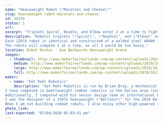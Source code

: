 ```yaml
---
name: "Heavyweight Robot \"Macaroni and Cheese\""
slug: heavyweight-robot-macaroni-and-cheese
id: 36159
status: 1
url: 
excerpt: "Triplets Spiral, Noodle, and Elbow enter 2 at a time to fight as Macaroni and Cheese at Robot Ruckus 2019!"
description: "Robotic triplets \"Spiral\", \"Noodle\", and \"Elbow\" enter this year's Robot Ruckus 2019 as a heavyweight entry \"Macaroni and Cheese\"
Each 120lb robot is identical and constructed of a welded steel AR400 frame with a wide stance and angular profile. The bots feature 6\" grinding disks which spin nearly 10,000rpm to shower the arena in sparks.
The robots will compete 2 at a time, as all 3 would be too heavy."
location: Robot Ruckus - Axe Backwards Heavyweight Arena
images:
  - thumbnail: http://www.makerfaireorlando.com/wp-content/uploads/2019/10/20191018_083305.jpg
    medium: http://www.makerfaireorlando.com/wp-content/uploads/2019/10/20191018_083305.jpg
    large: http://www.makerfaireorlando.com/wp-content/uploads/2019/10/20191018_083305.jpg
    full: http://www.makerfaireorlando.com/wp-content/uploads/2019/10/20191018_083305.jpg
maker:
  - name: "Get Rekt Robotics"
    description: "Get Rekt Robotics is run by Brian Bray, a mechanical engineer out of Dallas, Texas.
I have competed in beetleweight combat robotics in the Dallas area (under Texas Robotic Combat organization)
Additionally, I competed with his senior design team at International Robogames 2017 with 220lb fighting robot \"Cavalier\" as driver.
I was the designer of a 250lb heavyweight \"Bellator\" for the 2019 Battlebots televised competition, in which my robot was selected to compete, however network conflicts regarding sponsorship forced us to withdraw.
When I am not building combat robots, I also enjoy other high-powered radio controlled vehicles, including a 10ft 50lb cargo aircraft which debuted (and crashed spectacularly) at FliteFest South in 2018"
photo_link: 
last-exported: "07/04/2020 05:03:41 pm"
---
```

